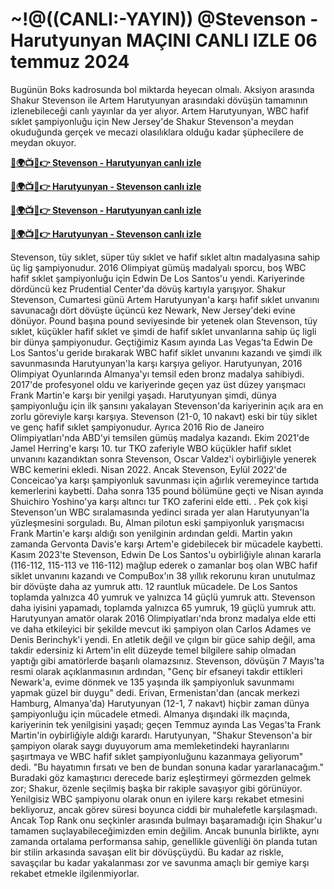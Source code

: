 #  ~!@((CANLI:-YAYIN)) @Stevenson - Harutyunyan MAÇINI CANLI IZLE 06 temmuz 2024

Bugünün Boks kadrosunda bol miktarda heyecan olmalı. Aksiyon arasında Shakur Stevenson ile Artem Harutyunyan arasındaki dövüşün tamamının izlenebileceği canlı yayınlar da yer alıyor. Artem Harutyunyan, WBC hafif sıklet şampiyonluğu için New Jersey'de Shakur Stevenson'a meydan okuduğunda gerçek ve mecazi olasılıklara olduğu kadar şüphecilere de meydan okuyor.

**[🔴🌍📺📱👉 Stevenson - Harutyunyan canlı izle](https://cutt.ly/KefZmNrA)**

**[🔴🌍📺📱👉 Harutyunyan - Stevenson canlı izle](https://cutt.ly/KefZmNrA)**

**[🔴🌍📺📱👉 Stevenson - Harutyunyan canlı izle](https://cutt.ly/KefZmNrA)**

**[🔴🌍📺📱👉 Harutyunyan - Stevenson canlı izle](https://cutt.ly/KefZmNrA)**

Stevenson, tüy sıklet, süper tüy sıklet ve hafif sıklet altın madalyasına sahip üç lig şampiyonudur. 2016 Olimpiyat gümüş madalyalı sporcu, boş WBC hafif sıklet şampiyonluğu için Edwin De Los Santos'u yendi. Kariyerinde dördüncü kez Prudential Center'da dövüş kartıyla yarışıyor.
Shakur Stevenson, Cumartesi günü Artem Harutyunyan'a karşı hafif sıklet unvanını savunacağı dört dövüşte üçüncü kez Newark, New Jersey'deki evine dönüyor.
Pound başına pound seviyesinde bir yetenek olan Stevenson, tüy sıklet, küçükler hafif sıklet ve şimdi de hafif sıklet unvanlarına sahip üç ligli bir dünya şampiyonudur. Geçtiğimiz Kasım ayında Las Vegas'ta Edwin De Los Santos'u geride bırakarak WBC hafif siklet unvanını kazandı ve şimdi ilk savunmasında Harutyunyan'la karşı karşıya geliyor.
Harutyunyan, 2016 Olimpiyat Oyunlarında Almanya'yı temsil eden bronz madalya sahibiydi. 2017'de profesyonel oldu ve kariyerinde geçen yaz üst düzey yarışmacı Frank Martin'e karşı bir yenilgi yaşadı. Harutyunyan şimdi, dünya şampiyonluğu için ilk şansını yakalayan Stevenson'da kariyerinin açık ara en zorlu göreviyle karşı karşıya.
Stevenson (21-0, 10 nakavt) eski bir tüy siklet ve genç hafif sıklet şampiyonudur. Ayrıca 2016 Rio de Janeiro Olimpiyatları'nda ABD'yi temsilen gümüş madalya kazandı. Ekim 2021'de Jamel Herring'e karşı 10. tur TKO zaferiyle WBO küçükler hafif sıklet unvanını kazandıktan sonra Stevenson, Oscar Valdez'i oybirliğiyle yenerek WBC kemerini ekledi. Nisan 2022. Ancak Stevenson, Eylül 2022'de Conceicao'ya karşı şampiyonluk savunması için ağırlık veremeyince tartıda kemerlerini kaybetti. Daha sonra 135 pound bölümüne geçti ve Nisan ayında Shuichiro Yoshino'ya karşı altıncı tur TKO zaferini elde etti. .
Pek çok kişi Stevenson'un WBC sıralamasında yedinci sırada yer alan Harutyunyan'la yüzleşmesini sorguladı. Bu, Alman pilotun eski şampiyonluk yarışmacısı Frank Martin'e karşı aldığı son yenilginin ardından geldi. Martin yakın zamanda Gervonta Davis'e karşı Artem'e gidebilecek bir mücadele kaybetti.
Kasım 2023'te Stevenson, Edwin De Los Santos'u oybirliğiyle alınan kararla (116-112, 115-113 ve 116-112) mağlup ederek o zamanlar boş olan WBC hafif siklet unvanını kazandı ve CompuBox'ın 38 yıllık rekorunu kıran unutulmaz bir dövüşte daha az yumruk attı. 12 rauntluk mücadele. De Los Santos toplamda yalnızca 40 yumruk ve yalnızca 14 güçlü yumruk attı. Stevenson daha iyisini yapamadı, toplamda yalnızca 65 yumruk, 19 güçlü yumruk attı.
Harutyunyan amatör olarak 2016 Olimpiyatları'nda bronz madalya elde etti ve daha etkileyici bir şekilde mevcut iki şampiyon olan Carlos Adames ve Denis Berinchyk'i yendi. En atletik değil ve çılgın bir güce sahip değil, ama takdir edersiniz ki Artem'in elit düzeyde temel bilgilere sahip olmadan yaptığı gibi amatörlerde başarılı olamazsınız.
Stevenson, dövüşün 7 Mayıs'ta resmi olarak açıklanmasının ardından, "Genç bir efsaneyi takdir ettikleri Newark'a, evime dönmek ve 135 yaşında ilk şampiyonluk savunmamı yapmak güzel bir duygu" dedi.
Erivan, Ermenistan'dan (ancak merkezi Hamburg, Almanya'da) Harutyunyan (12-1, 7 nakavt) hiçbir zaman dünya şampiyonluğu için mücadele etmedi. Almanya dışındaki ilk maçında, kariyerinin tek yenilgisini yaşadı; geçen Temmuz ayında Las Vegas'ta Frank Martin'in oybirliğiyle aldığı karardı.
Harutyunyan, "Shakur Stevenson'a bir şampiyon olarak saygı duyuyorum ama memleketindeki hayranlarını şaşırtmaya ve WBC hafif sıklet şampiyonluğunu kazanmaya geliyorum" dedi. "Bu hayatımın fırsatı ve ben de bundan sonuna kadar yararlanacağım."
Buradaki göz kamaştırıcı derecede bariz eşleştirmeyi görmezden gelmek zor; Shakur, özenle seçilmiş başka bir rakiple savaşıyor gibi görünüyor. Yenilgisiz WBC şampiyonu olarak onun en iyilere karşı rekabet etmesini bekliyoruz, ancak görev süresi boyunca ciddi bir muhalefetle karşılaşmadı.
Ancak Top Rank onu seçkinler arasında bulmayı başaramadığı için Shakur'u tamamen suçlayabileceğimizden emin değilim. Ancak bununla birlikte, aynı zamanda ortalama performansa sahip, genellikle güvenliği ön planda tutan bir stilin arkasında savaşan elit bir dövüşçüydü. Bu kadar az riskle, savaşçılar bu kadar yakalanması zor ve savunma amaçlı bir gemiye karşı rekabet etmekle ilgilenmiyorlar.
